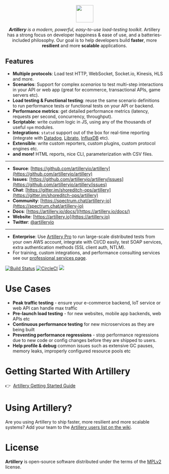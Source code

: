 <p align="center">
<a href="https://artillery.io"><img src="https://artillery.io/img/flag.png" height="55" /></a>
</p>

<p align="center">
<em><strong>Artillery</strong> is a modern, powerful, easy-to-use load-testing toolkit.</em> Artillery has a strong focus on developer happiness &amp; ease of use, and a batteries-included philosophy. Our goal is to help developers build <strong>faster</strong>, more <strong>resilient</strong> and more <strong>scalable</strong> applications.
</p>

## Features

- **Multiple protocols**:  Load test HTTP, WebSocket, Socket.io, Kinesis, HLS and more.
- **Scenarios**: Support for complex *scenarios* to test multi-step interactions in your API or web app (great for ecommerce, transactional APIs, game servers etc).
- **Load testing & Functional testing**: reuse the same scenario definitions to run performance tests or functional tests on your API or backend.
- **Performance metrics**: get detailed performance metrics (latency, requests per second, concurrency, throughput).
- **Scriptable**: write custom logic in JS, using any of the thousands of useful `npm` modules.
- **Integrations**: `statsd` support out of the box for real-time reporting (integrate with [Datadog](http://docs.datadoghq.com/guides/dogstatsd/), [Librato](https://www.librato.com/docs/kb/collect/collection_agents/stastd.html), [InfluxDB](https://influxdata.com/blog/getting-started-with-sending-statsd-metrics-to-telegraf-influxdb/) etc).
- **Extensible**: write custom reporters, custom plugins, custom protocol engines etc.
- **and more!** HTML reports, nice CLI, parameterization with CSV files.

---

- **Source**: [https://github.com/artilleryio/artillery](https://github.com/artilleryio/artillery)
- **Issues**: [https://github.com/artilleryio/artillery/issues](https://github.com/artilleryio/artillery/issues)
- **Chat**: [https://gitter.im/shoreditch-ops/artillery](https://gitter.im/shoreditch-ops/artillery)
- **Community**: [https://spectrum.chat/artillery-io](https://spectrum.chat/artillery-io)
- **Docs**: [https://artillery.io/docs/](https://artillery.io/docs/)
- **Website**: [https://artillery.io](https://artillery.io)
- **Twitter**: [@artilleryio](https://twitter.com/artilleryio)

---

- **Enterprise**: Use [Artillery Pro](https://artillery.io/pro/) to run large-scale distributed tests from your own AWS account, integrate with CI/CD easily, test SOAP services, extra authentication methods (SSL client auth, NTLM).
- For training, custom integrations, and performance consulting services see our [professional services page](https://artillery.io/services-support.html).

[![Build Status](https://travis-ci.org/artilleryio/artillery.svg?branch=master)](https://travis-ci.org/artilleryio/artillery) [![CircleCI](https://circleci.com/gh/artilleryio/artillery.svg?style=svg)](https://circleci.com/gh/artilleryio/artillery)
<a href="https://spectrum.chat/artillery-io"><img src="https://withspectrum.github.io/badge/badge.svg"></a>

# Use Cases

- **Peak traffic testing** - ensure your e-commerce backend, IoT service or web API can handle max traffic
- **Pre-launch load testing** - for new websites, mobile app backends, web APIs etc
- **Continuous performance testing** for new microservices as they are being built
- **Preventing performance regressions** - stop performance regressions due to new code or config changes before they are shipped to users.
- **Help profile & debug** common issues such as extensive GC pauses, memory leaks, improperly configured resource pools etc

# Getting Started With Artillery

👉&nbsp;&nbsp;[Artillery Getting Started Guide](https://artillery.io/docs/getting-started/)

# Using Artillery?

Are you using Artillery to ship faster, more resilient and more scalable systems? Add your team to the [Artillery users list on the wiki](https://github.com/shoreditch-ops/artillery/wiki/Companies-using-Artillery).

# License

**Artillery** is open-source software distributed under the terms of the
[MPLv2](https://www.mozilla.org/en-US/MPL/2.0/) license.

<!--
# Swag

<a href="https://shoreditch-ops.teemill.co.uk/product/artillery-io-hoodie-2976/"><img src="https://shoreditch-ops.teemill.co.uk/uploaded/public/58a0c5f5ce9cd5.85445284.png" alt="artillery.io hoodie" width="180" /></a>

Get some comfy, stylish, and eco-friendly Artillery.io swag from <a href="https://shoreditch-ops.teemill.co.uk/">our shop</a>. All profits go to [Surfers Against Sewage](https://www.sas.org.uk), an environmental charity. 🏄‍
-->
